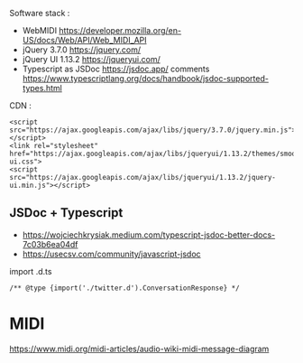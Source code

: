 Software stack : 

- WebMIDI https://developer.mozilla.org/en-US/docs/Web/API/Web_MIDI_API
- jQuery 3.7.0 https://jquery.com/
- jQuery UI 1.13.2 https://jqueryui.com/
- Typescript as JSDoc https://jsdoc.app/ comments https://www.typescriptlang.org/docs/handbook/jsdoc-supported-types.html

CDN : 

    <script src="https://ajax.googleapis.com/ajax/libs/jquery/3.7.0/jquery.min.js"></script>
    <link rel="stylesheet" href="https://ajax.googleapis.com/ajax/libs/jqueryui/1.13.2/themes/smoothness/jquery-ui.css">
    <script src="https://ajax.googleapis.com/ajax/libs/jqueryui/1.13.2/jquery-ui.min.js"></script>

## JSDoc + Typescript

- https://wojciechkrysiak.medium.com/typescript-jsdoc-better-docs-7c03b6ea04df
- https://usecsv.com/community/javascript-jsdoc

import .d.ts

    /** @type {import('./twitter.d').ConversationResponse} */

# MIDI

https://www.midi.org/midi-articles/audio-wiki-midi-message-diagram

